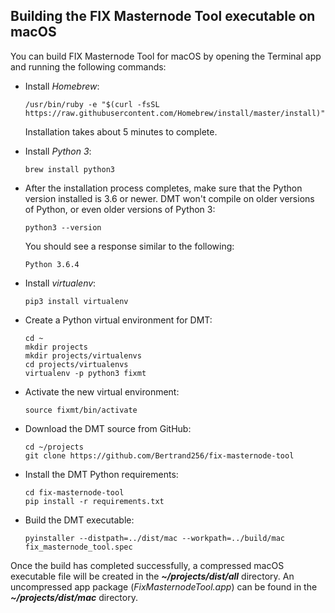## Building the FIX Masternode Tool executable on macOS

You can build FIX Masternode Tool for macOS by opening the Terminal app and running the following commands:

* Install *Homebrew*:

  ```
  /usr/bin/ruby -e "$(curl -fsSL https://raw.githubusercontent.com/Homebrew/install/master/install)"
  ```

  Installation takes about 5 minutes to complete.

* Install *Python 3*:

  ```
  brew install python3
  ```

* After the installation process completes, make sure that the Python version installed is 3.6 or newer. DMT won't compile on older versions of Python, or even older versions of Python 3:

  ```
  python3 --version
  ```

  You should see a response similar to the following:

  `Python 3.6.4`

* Install *virtualenv*:

  ```
  pip3 install virtualenv
  ```

* Create a Python virtual environment for DMT:

  ```
  cd ~
  mkdir projects
  mkdir projects/virtualenvs
  cd projects/virtualenvs
  virtualenv -p python3 fixmt
  ```

* Activate the new virtual environment:

  ```
  source fixmt/bin/activate
  ```

* Download the DMT source from GitHub:

  ```
  cd ~/projects
  git clone https://github.com/Bertrand256/fix-masternode-tool
  ```

* Install the DMT Python requirements:

  ```
  cd fix-masternode-tool
  pip install -r requirements.txt
  ```

* Build the DMT executable:

  ```
  pyinstaller --distpath=../dist/mac --workpath=../build/mac fix_masternode_tool.spec
  ```


Once the build has completed successfully, a compressed macOS executable file will be created in the ***~/projects/dist/all*** directory. An uncompressed app package (*FixMasternodeTool.app*) can be found in the ***~/projects/dist/mac*** directory.